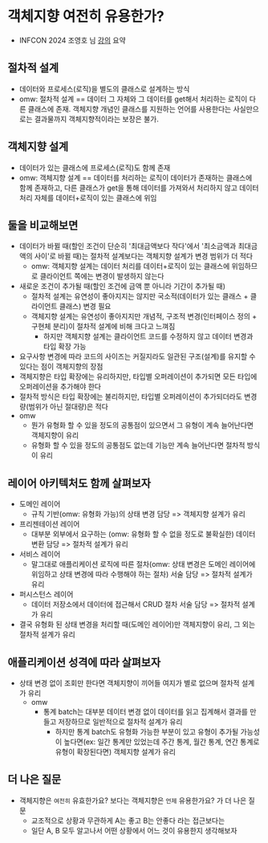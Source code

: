 # 객체지향 여전히 유용한가?

- INFCON 2024 조영호 님 [강의](https://www.inflearn.com/course/lecture?courseSlug=인프콘2024-다시보기&unitId=239528) 요약

## 절차적 설계

- 데이터와 프로세스(로직)을 별도의 클래스로 설계하는 방식
- omw: 절차적 설계 == 데이터 그 자체와 그 데이터를 get해서 처리하는 로직이 다른 클래스에 존재. 객체지향 개념인 클래스를 지원하는 언어를 사용한다는 사실만으로는 결과물까지 객체지향적이라는 보장은 불가.

## 객체지향 설계

- 데이터가 있는 클래스에 프로세스(로직)도 함께 존재
- omw: 객체지향 설계 == 데이터를 처리하는 로직이 데이터가 존재하는 클래스에 함께 존재하고, 다른 클래스가 get을 통해 데이터를 가져와서 처리하지 않고 데이터 처리 자체를 데이터+로직이 있는 클래스에 위임

## 둘을 비교해보면

- 데이터가 바뀔 때(할인 조건이 단순히 '최대금액보다 작다'에서 '최소금액과 최대금액의 사이'로 바뀔 때)는 절차적 설계보다는 객체지향 설계가 변경 범위가 더 적다
  - omw: 객체지향 설계는 데이터 처리를 데이터+로직이 있는 클래스에 위임하므로 클라이언트 쪽에는 변경이 발생하지 않는다
- 새로운 조건이 추가될 때(할인 조건에 금액 뿐 아니라 기간이 추가될 때) 
  - 절차적 설계는 유연성이 좋아지지는 않지만 국소적(데이터가 있는 클래스 + 클라이언트 클래스) 변경 필요
  - 객체지향 설계는 유연성이 좋아지지만 개념적, 구조적 변경(인터페이스 정의 + 구현체 분리)이 절차적 설계에 비해 크다고 느껴짐
    - 하지만 객체지향 설계는 클라이언트 코드를 수정하지 않고 데이터 변경과 타입 확장 가능
- 요구사항 변경에 따라 코드의 사이즈는 커질지라도 일관된 구조(설계)를 유지할 수 있다는 점이 객체지향의 장점
- 객체지향은 타입 확장에는 유리하지만, 타입별 오퍼레이션이 추가되면 모든 타입에 오퍼레이션을 추가해야 한다
- 절차적 방식은 타입 확장에는 불리하지만, 타입별 오퍼레이션이 추가되더라도 변경량(범위가 아닌 절대량)은 적다
- omw
  - 뭔가 유형화 할 수 있을 정도의 공통점이 있으면서 그 유형이 계속 늘어난다면 객체지향이 유리
  - 유형화 할 수 있을 정도의 공통점도 없는데 기능만 계속 늘어난다면 절차적 방식이 유리

## 레이어 아키텍처도 함께 살펴보자

- 도메인 레이어
  - 규칙 기반(omw: 유형화 가능)의 상태 변경 담당 => 객체지향 설계가 유리
- 프리젠테이션 레이어
  - 대부분 외부에서 요구하는 (omw: 유형화 할 수 없을 정도로 불확실한) 데이터 변환 담당 => 절차적 설계가 유리
- 서비스 레이어
  - 말그대로 애플리케이션 로직에 따른 절차(omw: 상태 변경은 도메인 레이어에 위임하고 상태 변경에 따라 수행해야 하는 절차) 서술 담당 => 절차적 설계가 유리
- 퍼시스턴스 레이어
  - 데이터 저장소에서 데이터에 접근해서 CRUD 절차 서술 담당 => 절차적 설계가 유리
- 결국 유형화 된 상태 변경을 처리할 때(도메인 레이어)만 객체지향이 유리, 그 외는 절차적 설계가 유리

## 애플리케이션 성격에 따라 살펴보자

- 상태 변경 없이 조회만 한다면 객체지향이 끼어들 여지가 별로 없으며 절차적 설계가 유리
  - omw
    - 통계 batch는 대부분 데이터 변경 없이 데이터를 읽고 집계해서 결과를 만들고 저장하므로 일반적으로 절차적 설계가 유리
      - 하지만 통계 batch도 유형화 가능한 부분이 있고 유형이 추가될 가능성이 높다면(ex: 일간 통계만 있었는데 주간 통계, 월간 통계, 연간 통계로 유형이 확장된다면) 객체지향 설계가 유리

## 더 나은 질문

- 객체지향은 `여전히` 유효한가요? 보다는 객체지향은 `언제` 유용한가요? 가 더 나은 질문
  - 교조적으로 상황과 무관하게 A는 좋고 B는 안좋다 라는 접근보다는
  - 일단 A, B 모두 알고나서 어떤 상황에서 어느 것이 유용한지 생각해보자











